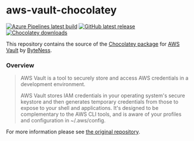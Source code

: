 # aws-vault-chocolatey

[![Azure Pipelines latest build](https://dev.azure.com/gusztavvargadr/chocolatey/_apis/build/status/aws-vault?branchName=master)](https://dev.azure.com/gusztavvargadr/chocolatey/_build/latest?definitionId=6&branchName=master)
[![GitHub latest release](https://img.shields.io/github/release/gusztavvargadr/aws-vault-chocolatey.svg)](https://github.com/gusztavvargadr/aws-vault-chocolatey/releases/latest/)
[![Chocolatey downloads](https://img.shields.io/chocolatey/dt/aws-vault.svg)](https://chocolatey.org/packages/aws-vault)

This repository contains the source of the [Chocolatey package] for [AWS Vault] by [ByteNess].

### Overview

> AWS Vault is a tool to securely store and access AWS credentials in a development environment.
> 
> AWS Vault stores IAM credentials in your operating system's secure keystore and then generates temporary credentials from those to expose to your shell and applications. It's designed to be complementary to the AWS CLI tools, and is aware of your profiles and configuration in ~/.aws/config.

For more information please see [the original repository][AWS Vault].

[Chocolatey package]: https://chocolatey.org/packages/aws-vault
[AWS Vault]: https://github.com/ByteNess/aws-vault
[ByteNess]:  https://github.com/ByteNess
